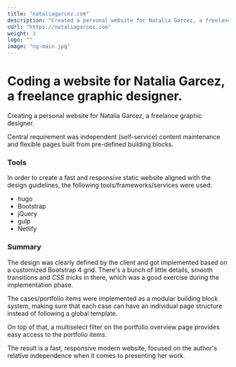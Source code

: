 ```yaml
---
title: "nataliagarcez.com"
description: "Created a personal website for Natalia Garcez, a freelance graphic designer."
cUrl: "https://nataliagarcez.com"
weight: 3
logo: ""
image: "ng-main.jpg"
---
```


# Coding a website for Natalia Garcez, a freelance graphic designer.

Creating a personal website for Natalia Garcez, a freelance graphic designer.

Central requirement was independent (self-service) content maintenance and flexible pages built from pre-defined building blocks.

### Tools

In order to create a fast and responsive static website aligned with the design guidelines, the following tools/frameworks/services were used:

- hugo
- Bootstrap
- jQuery
- gulp
- Netlify

### Summary

The design was clearly defined by the client and got implemented based on a customized Bootstrap 4 grid. There's a bunch of little details, smooth transitions and _CSS tricks_ in there, which was a good exercise during the implementation phase.

The cases/portfolio items were implemented as a modular building block system, making sure that each case can have an individual page structure instead of following a global template.

On top of that, a multiselect filter on the portfolio overview page provides easy access to the portfolio items.

The result is a fast, responsive modern website, focused on the author's relative independence when it comes to presenting her work.